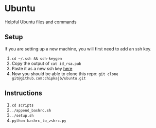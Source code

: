 # Ubuntu

Helpful Ubuntu files and commands

## Setup

If you are setting up a new machine, you will first need to add an ssh key.

1. `cd ~/.ssh && ssh-keygen`
2. Copy the output of `cat id_rsa.pub`
3. Paste it as a new ssh key [here](https://github.com/settings/keys)
4. Now you should be able to clone this repo: `git clone git@github.com:chipkajb/ubuntu.git`

## Instructions

1. `cd scripts`
2. `./append_bashrc.sh`
3. `./setup.sh`
4. `python bashrc_to_zshrc.py`
